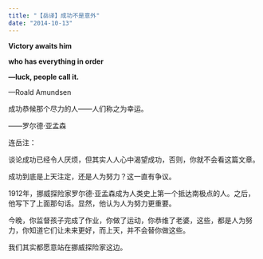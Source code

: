 ```yaml
---
title: "【岳译】成功不是意外"
date: "2014-10-13"
---
```


**Victory awaits him**

**who has everything in order**

**—luck, people call it.**

—Roald Amundsen  

成功恭候那个尽力的人——人们称之为幸运。

——罗尔德·亚孟森

连岳注：

谈论成功已经令人厌烦，但其实人人心中渴望成功，否则，你就不会看这篇文章。

成功到底是上天注定，还是人为努力？这一直有争议。

1912年，挪威探险家罗尔德·亚孟森成为人类史上第一个抵达南极点的人。之后，他写下了上面那句话。显然，他认为人为努力更重要。

今晚，你监督孩子完成了作业，你做了运动，你恭维了老婆，这些，都是人为努力，你知道它们让未来更好，而上天，并不会替你做这些。

我们其实都愿意站在挪威探险家这边。
